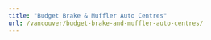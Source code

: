 ```yaml
---
title: "Budget Brake & Muffler Auto Centres"
url: /vancouver/budget-brake-and-muffler-auto-centres/
---
```

